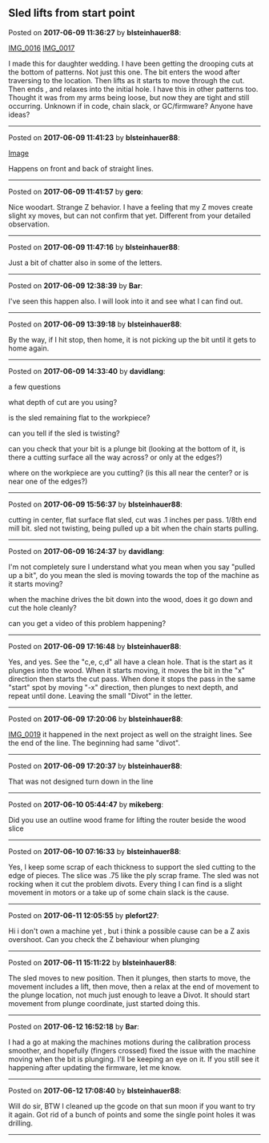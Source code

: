 ## Sled lifts from start point
Posted on **2017-06-09 11:36:27** by **blsteinhauer88**:

[IMG_0016](../../images/ee/5q/ee5q_img_0016.jpg.jpg) [IMG_0017](../../images/Rw/T5/RwT5_img_0017.jpg.jpg)



I made this for daughter wedding. I have been getting the drooping cuts at the bottom of patterns. Not just this one. The bit enters the wood after traversing to the location. Then lifts as it starts to move through the cut. Then ends , and relaxes into the initial hole. I have this in other patterns too.  Thought it was from my arms being loose, but now they are tight and still occurring. Unknown if in code, chain slack, or GC/firmware? Anyone have ideas?

---

Posted on **2017-06-09 11:41:23** by **blsteinhauer88**:

[Image](../../images/Wy/lW/WylW_image.jpg.jpg) 

Happens on front and back of straight lines.

---

Posted on **2017-06-09 11:41:57** by **gero**:

Nice woodart. Strange Z behavior. I have a feeling that my Z moves create slight xy moves, but can not confirm that yet. Different from your detailed observation.

---

Posted on **2017-06-09 11:47:16** by **blsteinhauer88**:

Just a bit of chatter also in some of the letters.

---

Posted on **2017-06-09 12:38:39** by **Bar**:

I've seen this happen also. I will look into it and see what I can find out.

---

Posted on **2017-06-09 13:39:18** by **blsteinhauer88**:

By the way, if I hit stop, then home, it is not picking up the bit until it gets to home again.

---

Posted on **2017-06-09 14:33:40** by **davidlang**:

a few questions



what depth of cut are you using?

is the sled remaining flat to the workpiece?

can you tell if the sled is twisting?

can you check that your bit is a plunge bit (looking at the bottom of it, is there a cutting surface all the way across? or only at the edges?)

where on the workpiece are you cutting? (is this all near the center? or is near one of the edges?)

---

Posted on **2017-06-09 15:56:37** by **blsteinhauer88**:

cutting in center, flat surface flat sled, cut was .1 inches per pass. 1/8th end mill bit. sled not twisting, being pulled up a bit when the chain starts pulling.

---

Posted on **2017-06-09 16:24:37** by **davidlang**:

I'm not completely sure I understand what you mean when you say "pulled up a bit", do you mean the sled is moving towards the top of the machine as it starts moving?



when the machine drives the bit down into the wood, does it go down and cut the hole cleanly?



can you get a video of this problem happening?

---

Posted on **2017-06-09 17:16:48** by **blsteinhauer88**:

Yes, and yes. See the "c,e, c,d" all have a clean hole. That is the start as it plunges into the wood. When it starts moving, it moves the bit in the "x" direction then starts the cut pass. When done it stops the pass in the same "start" spot by moving "-x" direction, then plunges to next depth, and repeat until done. Leaving the small "Divot" in the letter.

---

Posted on **2017-06-09 17:20:06** by **blsteinhauer88**:

[IMG_0019](../../images/nz/CN/nzCN_img_0019.png.jpg) it happened in the next project as well on the straight lines. See the end of the line.  The beginning had same "divot".

---

Posted on **2017-06-09 17:20:37** by **blsteinhauer88**:

That was not designed turn down in the line

---

Posted on **2017-06-10 05:44:47** by **mikeberg**:

Did you use an outline wood frame for lifting the router beside the wood slice

---

Posted on **2017-06-10 07:16:33** by **blsteinhauer88**:

Yes, I keep some scrap of each thickness to support the sled cutting to the edge of pieces. The slice was .75 like the ply scrap frame. The sled was not rocking when it cut the problem divots. Every thing I can find is a slight movement in motors or a take up of some chain slack is the cause.

---

Posted on **2017-06-11 12:05:55** by **plefort27**:

Hi i don't own a machine yet , but i think a possible cause can be a Z axis overshoot. Can you check the Z behaviour when plunging

---

Posted on **2017-06-11 15:11:22** by **blsteinhauer88**:

The sled moves to new position. Then it plunges, then starts to move, the movement includes a lift, then move, then a relax at the end of movement to the plunge location, not much just enough to leave a Divot.   It should start movement from plunge coordinate, just started doing this.

---

Posted on **2017-06-12 16:52:18** by **Bar**:

I had a go at making the machines motions during the calibration process smoother, and hopefully (fingers crossed) fixed the issue with the machine moving when the bit is plunging. I'll be keeping an eye on it. If you still see it happening after updating the firmware, let me know.

---

Posted on **2017-06-12 17:08:40** by **blsteinhauer88**:

Will do sir, BTW I cleaned up the gcode on that sun moon if you want to try it again.  Got rid of a bunch of points and some the single point holes it was drilling.

---

